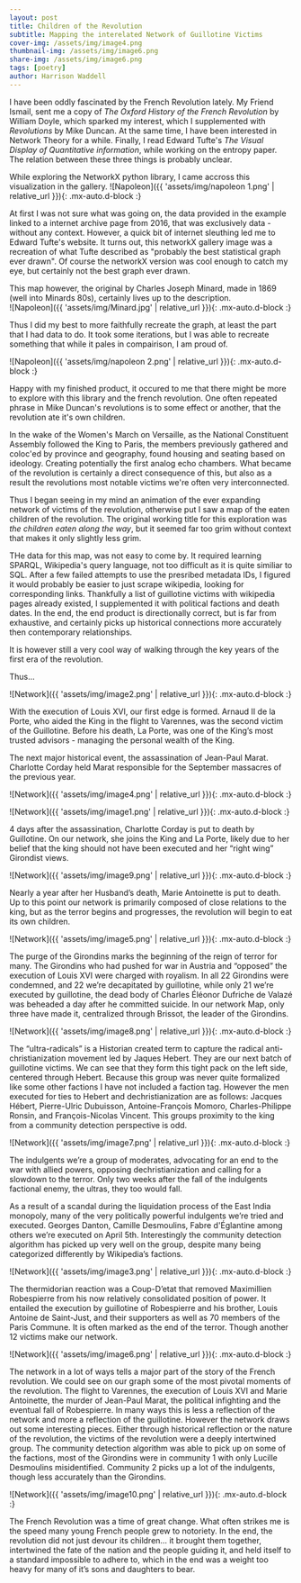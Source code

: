 ```yaml
---
layout: post
title: Children of the Revolution
subtitle: Mapping the interelated Network of Guillotine Victims
cover-img: /assets/img/image4.png
thumbnail-img: /assets/img/image6.png
share-img: /assets/img/image6.png
tags: [poetry]
author: Harrison Waddell
---
```



I have been oddly fascinated by the French Revolution lately. My Friend Ismail, sent me a copy of *The Oxford History of the French Revolution* by William Doyle, which sparked my interest, which I supplemented with *Revolutions* by Mike Duncan. At the same time, I have been interested in Network Theory for a while. Finally, I read Edward Tufte's *The Visual Display of Quantitative information*, while working on the entropy paper. The relation between these three things is probably unclear.

While exploring the NetworkX python library, I came accross this visualization in the gallery. 
![Napoleon]({{ 'assets/img/napoleon 1.png' | relative_url }}){: .mx-auto.d-block :}

At first I was not sure what was going on, the data provided in the example linked to a internet archive page from 2016, that was exclusively data - without any context. However, a quick bit of internet sleuthing led me to Edward Tufte's website. It turns out, this networkX gallery image was a recreation of what Tufte described as "probably the best statistical graph ever drawn". Of course the networkX version was cool enough to catch my eye, but certainly not the best graph ever drawn. 

This map however, the original by Charles Joseph Minard, made in 1869 (well into Minards 80s), certainly lives up to the description.  
![Napoleon]({{ 'assets/img/Minard.jpg' | relative_url }}){: .mx-auto.d-block :}

Thus I did my best to more faithfully recreate the graph, at least the part that I had data to do. It took some iterations, but I was able to recreate something that while it pales in compairison, I am proud of. 

![Napoleon]({{ 'assets/img/napoleon 2.png' | relative_url }}){: .mx-auto.d-block :}

Happy with my finished product, it occured to me that there might be more to explore with this library and the french revolution. One often repeated phrase in Mike Duncan's revolutions is to some effect or another, that the revolution ate it's own children.

In the wake of the Women's March on Versaille, as the National Constituent Assembly followed the King to Paris, the members previously gathered and coloc'ed by province and geography, found housing and seating based on ideology. Creating potentially the first analog echo chambers. What became of the revolution is certainly a direct consequence of this, but also as a result the revolutions most notable victims we're often very interconnected. 

Thus I began seeing in my mind an animation of the ever expanding network of victims of the revolution, otherwise put I saw a map of the eaten children of the revolution. The original working title for this exploration was *the children eaten along the way*, but it seemed far too grim without context that makes it only slightly less grim. 

THe data for this map, was not easy to come by. It required learning SPARQL, Wikipedia's query language, not too difficult as it is quite similiar to SQL. After a few failed attempts to use the presribed metadata IDs, I figured it would probably be easier to just scrape wikipedia, looking for corresponding links. Thankfully a list of guillotine victims with wikipedia pages already existed, I supplemented it with political factions and death dates. In the end, the end product is directionally correct, but is far from exhaustive, and certainly picks up historical connections more accurately then contemporary relationships. 

It is however still a very cool way of walking through the key years of the first era of the revolution. 

Thus...

![Network]({{ 'assets/img/image2.png' | relative_url }}){: .mx-auto.d-block :}

With the execution of Louis XVI, our first edge is formed. Arnaud II de la Porte, who aided the King in the flight to Varennes, was the second victim of the Guillotine. Before his death, La Porte, was one of the King’s most trusted advisors \- managing the personal wealth of the King.  

The next major historical event, the assassination of Jean-Paul Marat. Charlotte Corday held Marat responsible for the September massacres of the previous year. 

![Network]({{ 'assets/img/image4.png' | relative_url }}){: .mx-auto.d-block :}

![Network]({{ 'assets/img/image1.png' | relative_url }}){: .mx-auto.d-block :}

4 days after the assassination, Charlotte Corday is put to death by Guillotine. On our network, she joins the King and La Porte, likely due to her belief that the king should not have been executed and her “right wing” Girondist views. 

![Network]({{ 'assets/img/image9.png' | relative_url }}){: .mx-auto.d-block :}

Nearly a year after her Husband’s death, Marie Antoinette is put to death. Up to this point our network is primarily composed of close relations to the king, but as the terror begins and progresses, the revolution will begin to eat its own children.   

![Network]({{ 'assets/img/image5.png' | relative_url }}){: .mx-auto.d-block :}

The purge of the Girondins marks the beginning of the reign of terror for many. The Girondins who had pushed for war in Austria and “opposed” the execution of Louis XVI were charged with royalism. In all 22 Girondins were condemned, and 22 we’re decapitated by guillotine, while only 21 we’re executed by guillotine, the dead body of Charles Éléonor Dufriche de Valazé was beheaded a day after he committed suicide. In our network Map, only three have made it, centralized through Brissot, the leader of the Girondins.   

![Network]({{ 'assets/img/image8.png' | relative_url }}){: .mx-auto.d-block :}

The “ultra-radicals” is a Historian created term to capture the radical anti-christianization movement led by Jaques Hebert. They are our next batch of guillotine victims. We can see that they form this tight pack on the left side, centered through Hebert. Because this group was never quite formalized like some other factions I have not included a faction tag. However the men executed for ties to Hebert and dechristianization are as follows: Jacques Hébert, Pierre-Ulric Dubuisson, Antoine-François Momoro, Charles-Philippe Ronsin, and François-Nicolas Vincent. This groups proximity to the king from a community detection perspective is odd. 

![Network]({{ 'assets/img/image7.png' | relative_url }}){: .mx-auto.d-block :}

The indulgents we’re a group of moderates, advocating for an end to the war with allied powers, opposing dechristianization and calling for a slowdown to the terror. Only two weeks after the fall of the indulgents factional enemy, the ultras, they too would fall. 

As a result of a scandal during the liquidation process of the East India monopoly, many of the very politically powerful indulgents we’re tried and executed. Georges Danton, Camille Desmoulins, Fabre d'Églantine among others we’re executed on April 5th. Interestingly the community detection algorithm has picked up very well on the group, despite many being categorized differently by Wikipedia’s factions. 

![Network]({{ 'assets/img/image3.png' | relative_url }}){: .mx-auto.d-block :}

The thermidorian reaction was a Coup-D’etat that removed Maximillien Robespierre from his now relatively consolidated position of power. It entailed the execution by guillotine of Robespierre and his brother, Louis Antoine de Saint-Just, and their supporters as well as 70 members of the Paris Commune. It is often marked as the end of the terror. Though another 12 victims make our network.

![Network]({{ 'assets/img/image6.png' | relative_url }}){: .mx-auto.d-block :}

The network in a lot of ways tells a major part of the story of the French revolution. We could see on our graph some of the most pivotal moments of the revolution. The flight to Varennes, the execution of Louis XVI and Marie Antoinette, the murder of Jean-Paul Marat, the political infighting and the eventual fall of Robespierre. In many ways this is less a reflection of the network and more a reflection of the guillotine. However the network draws out some interesting pieces. Either through historical reflection or the nature of the revolution, the victims of the revolution were a deeply intertwined group. The community detection algorithm was able to pick up on some of the factions, most of the Girondins were in community 1 with only Lucille Desmoulins misidentified. Community 2 picks up a lot of the indulgents, though less accurately than the Girondins.

![Network]({{ 'assets/img/image10.png' | relative_url }}){: .mx-auto.d-block :}

The French Revolution was a time of great change. What often strikes me is the speed many young French people grew to notoriety. In the end, the revolution did not just devour its children… it brought them together, intertwined the fate of the nation and the people guiding it, and held itself to a standard impossible to adhere to, which in the end was a weight too heavy for many of it’s sons and daughters to bear.   


